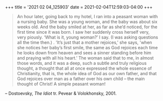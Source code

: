 +++
title = '2021 02 04_125903'
date = 2021-02-04T12:59:03-04:00
+++
>An hour later, going back to my hotel, I ran into a peasant woman with a nursing baby. She was a young woman, and the baby was about six weeks old. And the baby smiled at her, as far as she’d noticed, for the first time since it was born. I saw her suddenly cross herself very, very piously. ‘What is it, young woman?’ I say. (I was asking questions all the time then.) . 'It’s just that a mother rejoices,’ she says, 'when she notices her baby’s first smile, the same as God rejoices each time he looks down from heaven and sees a sinner standing before him and praying with all his heart.’ The woman said that to me, in almost those words, and it was a deep, such a subtle and truly religious thought, a thought that all at once expressed the whole essence of Christianity, that is, the whole idea of God as our own father, and that God rejoices over man as a father over his own child – the main thought of Christ! A simple peasant woman!

– Dostoevsky, _The Idiot_ tr. Pevear & Volokhonsky, 2001.